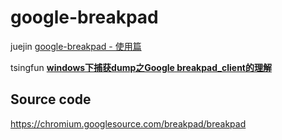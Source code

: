 # google-breakpad

juejin [google-breakpad - 使用篇](https://juejin.cn/post/6899070041074073614)

tsingfun [**windows下捕获dump之Google breakpad_client的理解**](https://www.tsingfun.com/it/cpp/1364.html?f=m)



## Source code

https://chromium.googlesource.com/breakpad/breakpad

